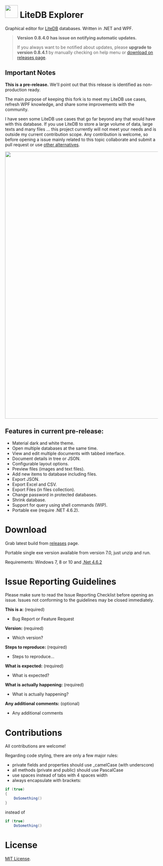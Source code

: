 
# <img src="https://raw.githubusercontent.com/julianpaulozzi/LiteDbExplorer/master/source/LiteDbExplorer/Images/icon.png" height="42">  LiteDB Explorer
Graphical editor for [LiteDB](https://github.com/mbdavid/LiteDB) databases. Written in .NET and WPF.



> **Version 0.8.4.0 has issue on notifying automatic updates.**
>
> If you always want to be notified about updates, please **upgrade to version 0.8.4.1** by manually checking on help menu or [download on releases page](<https://github.com/julianpaulozzi/LiteDbExplorer/releases>).



## Important Notes

**This is a pre-release.** We'll point out that this release is identified as non-production ready.

The main purpose of keeping this fork is to meet my LiteDB use cases, refresh WPF knowledge, and share some improvements with the community.

I have seen some LiteDB use cases that go far beyond any that would have with this database. If you use LiteDB to store a large volume of data, large texts and many files ... this project currently will not meet your needs and is outside my current contribution scope. Any contribution is welcome, so before opening a issue mainly related to this topic collaborate and submit a pull request or use [other alternatives](https://github.com/mbdavid/LiteDB#3rd-party-tools-for-litedb).

<p>
<img align="center" src="https://raw.githubusercontent.com/julianpaulozzi/LiteDbExplorer/master/web/screen_01.png" width="880" >
</p>

## Features in current pre-release:
* Material dark and white theme.
* Open multiple databases at the same time.
* View and edit multiple documents with tabbed interface.
* Document details in tree or JSON.
* Configurable layout options.
* Preview files (images and text files).
* Add new items to database including files.
* Export JSON.
* Export Excel and CSV.
* Export Files (in files collection).
* Change password in protected databases.
* Shrink database.
* Support for query using shell commands (WIP).
* Portable exe (require .NET 4.6.2).

# Download

Grab latest build from [releases](https://github.com/julianpaulozzi/LiteDbExplorer/releases) page.

Portable single exe version available from version 7.0, just unzip and run.

Requirements: Windows 7, 8 or 10 and [.Net 4.6.2](https://www.microsoft.com/en-us/download/details.aspx?id=53344)

# Issue Reporting Guidelines

Please make sure to read the Issue Reporting Checklist before opening an issue. Issues not conforming to the guidelines may be closed immediately.

**This is a:** (required)  
- Bug Report or Feature Request

**Version:** (required)  
- Which version?

**Steps to reproduce:** (required) 
- Steps to reproduce...

**What is expected:** (required)  
- What is expected?

**What is actually happening:** (required)  
- What is actually happening?

**Any additional comments:** (optional)  
- Any additional comments 

# Contributions

All contributions are welcome!

Regarding code styling, there are only a few major rules:
* private fields and properties should use _camelCase (with underscore)
* all methods (private and public) should use PascalCase
* use spaces instead of tabs with 4 spaces width
* always encapsulate with brackets:
```cs
if (true)
{
    DoSomething()
}
```
instead of 
```cs
if (true)
    DoSomething()
```

# License
[MIT License](http://opensource.org/licenses/MIT).